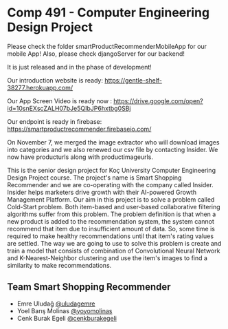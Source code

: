 # Comp 491 - Computer Engineering Design Project

Please check the folder smartProductRecommenderMobileApp for our mobile App!
Also, please check djangoServer for our backend!

It is just released and in the phase of development!

Our introduction website is ready: 
https://gentle-shelf-38277.herokuapp.com/

Our App Screen Video is ready now :
https://drive.google.com/open?id=10snEXscZALH07bJe5QIbJP6hxtbg0SBj

Our endpoint is ready in firebase:
https://smartproductrecommender.firebaseio.com/

On November 7, we merged 
the image extractor who will download images into categories and we also renewed our csv file by contacting Insider. We now have producturls along with productimageurls.


This is the senior design project for Koç University Computer Engineering Design Project course. The project's name is Smart Shopping Recommender and we are co-operating with the company called Insider. Insider helps marketers drive growth with their AI-powered Growth Management Platform. Our aim in this project is to solve a problem called Cold-Start problem. Both item-based and user-based collaborative filtering algorithms suffer from this problem. The problem definition is that when a new product is added to the recommendation system, the system cannot recommend that item due to insufficient amount of data. So, some time is required to make healthy recommendations until that item's rating values are settled. The way we are going to use to solve this problem is create and train a model that consists of combination of Convolutional Neural Network and K-Nearest-Neighbor clustering and use the item's images to find a similarity to make recommendations.

## Team Smart Shopping Recommender
* Emre Uludağ [@uludagemre](https://github.com/uludagemre)
* Yoel Barış Molinas [@yoyomolinas](https://github.com/yoyomolinas)
* Cenk Burak Egeli [@cenkburakegeli](https://github.com/cenkburakegeli)

